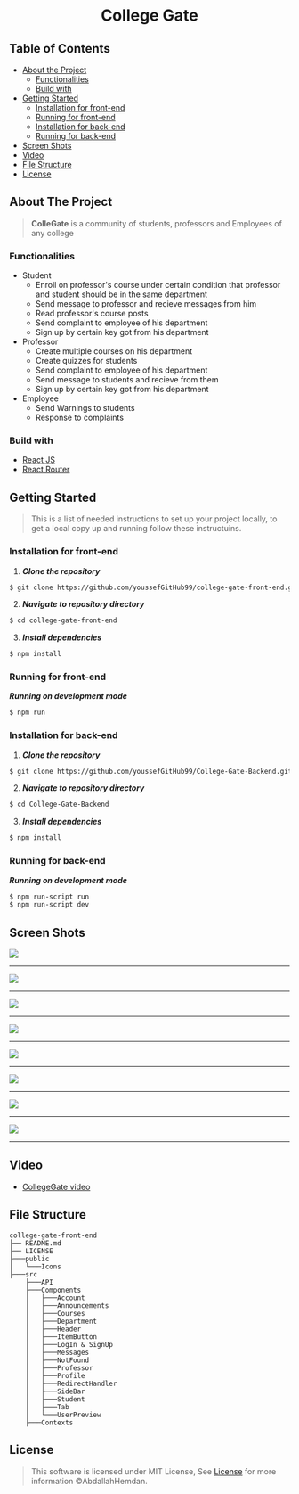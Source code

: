 
<h1 align="center"> College Gate </h1>

## Table of Contents

- [About the Project](#about-the-project)
  - [Functionalities](#functionalities)
  - [Build with](#build-with)
- [Getting Started](#getting-started)
  - [Installation for front-end](#installation-for-front-end)
  - [Running for front-end](#running-for-front-end)
  - [Installation for back-end](#installation-for-back-end)
  - [Running for back-end](#running-for-back-end)
- [Screen Shots](#screen-shots)
- [Video](#video)
- [File Structure](#file-structure)
- [License](#license)


## About The Project
> **ColleGate** is a community of students, professors and Employees of any college

### Functionalities
- Student
  - Enroll on professor's course under certain condition that professor and student should be in the same department
  - Send message to professor and recieve messages from him
  - Read professor's course posts
  - Send complaint to employee of his department
  - Sign up by certain key got from his department
- Professor
  - Create multiple courses on his department
  - Create quizzes for students
  - Send complaint to employee of his department
  - Send message to students and recieve from them
  - Sign up by certain key got from his department
- Employee
  - Send Warnings to students
  - Response to complaints 

### Build with
- [React JS](https://reactjs.org/)
- [React Router](https://reacttraining.com/react-router/web/guides/quick-start)

## Getting Started
> This is a list of needed instructions to set up your project locally, to get a local copy up and running follow these instructuins.

### Installation for front-end

1. **_Clone the repository_**

```sh
$ git clone https://github.com/youssefGitHub99/college-gate-front-end.git
```
2. **_Navigate to repository directory_**
```sh
$ cd college-gate-front-end
```

3. **_Install dependencies_**

```sh
$ npm install
```

### Running for front-end

**_Running on development mode_**
```sh
$ npm run 
```
### Installation for back-end

1. **_Clone the repository_**

```sh
$ git clone https://github.com/youssefGitHub99/College-Gate-Backend.git
```
2. **_Navigate to repository directory_**
```sh
$ cd College-Gate-Backend
```

3. **_Install dependencies_**

```sh
$ npm install
```

### Running for back-end

**_Running on development mode_**
```sh
$ npm run-script run
$ npm run-script dev
```
## Screen Shots
![](images/Login.png)
<hr />

![](images/SignUp.png)

<hr />

![](images/Courses.png)

<hr />

![](images/Course.png)

<hr />

![](images/Createcourse.png)

<hr />

![](images/EnrollCourse.png)

<hr />

![](images/ShowSideBar.PNG)

<hr />

![](images/SmallScreen.PNG)

<hr />

## Video
- [CollegeGate video](https://drive.google.com/file/d/1OQqD1L4pD9Ldq4rhuCvlOjnx0AO4MM-M/view?usp=sharing)

## File Structure
                                    
    college-gate-front-end
    ├── README.md
    ├── LICENSE
    ├───public
    │   └───Icons
    ├───src
        ├───API
        ├───Components
        │   ├───Account
        │   ├───Announcements
        │   ├───Courses
        │   ├───Department
        │   ├───Header
        │   ├───ItemButton
        │   ├───LogIn & SignUp
        │   ├───Messages
        │   ├───NotFound
        │   ├───Professor
        │   ├───Profile
        │   ├───RedirectHandler
        │   ├───SideBar
        │   ├───Student
        │   ├───Tab
        │   └───UserPreview
        ├───Contexts
 
## License

> This software is licensed under MIT License, See [License](https://github.com/AbdallahHemdan/oudFrontend/blob/master/LICENSE) for more information ©AbdallahHemdan.
